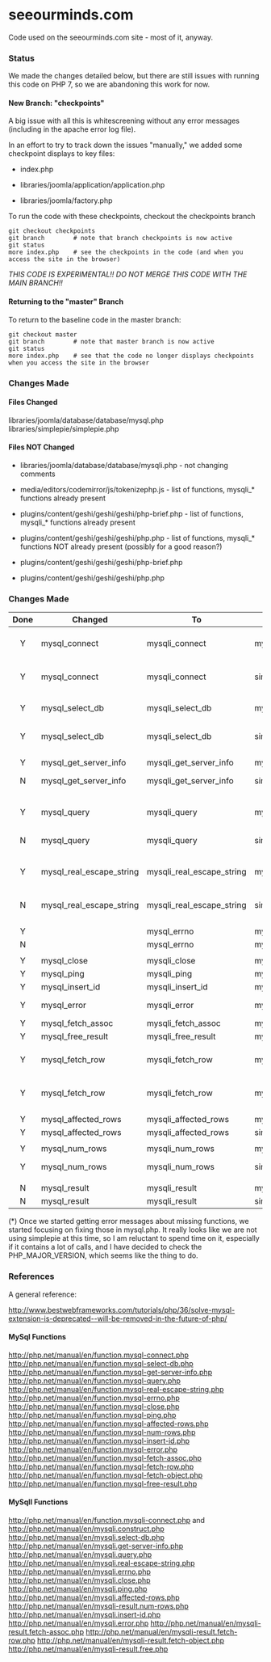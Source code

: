 # seeourminds.com

Code used on the seeourminds.com site - most of it, anyway.

### Status

We made the changes detailed below, but there are still issues with running this code on PHP 7, so we are abandoning this work for now.

#### New Branch: "checkpoints"

A big issue with all this is whitescreening without any error messages (including in the apache error log file).

In an effort to try to track down the issues "manually," we added some checkpoint displays to key files:

* index.php

* libraries/joomla/application/application.php

* libraries/joomla/factory.php

To run the code with these checkpoints, checkout the checkpoints branch

```
git checkout checkpoints
git branch        # note that branch checkpoints is now active
git status
more index.php    # see the checkpoints in the code (and when you access the site in the browser)
```

*THIS CODE IS EXPERIMENTAL!!  DO NOT MERGE THIS CODE WITH THE MAIN BRANCH!!*

#### Returning to the "master" Branch

To return to the baseline code in the master branch:

```
git checkout master
git branch        # note that master branch is now active
git status
more index.php    # see that the code no longer displays checkpoints when you access the site in the browser
```

### Changes Made

#### Files Changed

libraries/joomla/database/database/mysql.php
libraries/simplepie/simplepie.php

#### Files NOT Changed

* libraries/joomla/database/database/mysqli.php - not changing comments

* media/editors/codemirror/js/tokenizephp.js - list of functions, mysqli_* functions already present

* plugins/content/geshi/geshi/geshi/php-brief.php - list of functions, mysqli_* functions already present

* plugins/content/geshi/geshi/geshi/php.php - list of functions, mysqli_* functions NOT already present (possibly for a good reason?)

* plugins/content/geshi/geshi/geshi/php-brief.php

* plugins/content/geshi/geshi/geshi/php.php


### Changes Made

| Done | Changed | To | In File(s) | Comments |
|:----:|---------|----|----------|----------|
| Y | mysql_connect | mysqli_connect | mysql.php | Checks version in only 1 of 3 places; changed for php 7 only |
| Y | mysql_connect | mysqli_connect | simplepie.php | Kept it simple, unsure whether this is being used |
| | | | | | |
| Y | mysql_select_db | mysqli_select_db | mysql.php | Checks version; changed for php 7 only |
| Y | mysql_select_db | mysqli_select_db | simplepie.php | Kept it simple, unsure whether this is being used |
| | | | | | |
| Y | mysql_get_server_info | mysqli_get_server_info | mysql.php | |
| N | mysql_get_server_info | mysqli_get_server_info | simplepie.php | No calls to function found |
| | | | | | |
| Y | mysql_query | mysqli_query | mysql.php | Checks version in 4 of 4 places; changed for PHP 7 only |
| N | mysql_query | mysqli_query | simplepie.php | Contains 15 calls to mysql_query (*) |
| | | | | | |
| Y | mysql_real_escape_string | mysqli_real_escape_string | mysql.php | Checks version in 1 of 1 places; changed for PHP 7 only |
| N | mysql_real_escape_string | mysqli_real_escape_string | simplepie.php | Contains 16 calls to mysql_real_escape_string (*) |
| | | | | | |
| Y | | mysql_errno | mysqli_errno | mysql.php | Changed in all 2 of 2 places |
| N | | mysql_errno | mysqli_errno | simplepie.php | Function not found in file |
| | | | | | |
| Y | mysql_close | mysqli_close | mysql.php | Used in only one place |
| Y | mysql_ping | mysqli_ping | mysql.php | Used in only one place |
| Y | mysql_insert_id | mysqli_insert_id | mysql.php | Used in only one place |
| Y | mysql_error | mysqli_error | mysql.php | Changed both of two uses |
| Y | mysql_fetch_assoc | mysqli_fetch_assoc | mysql.php | Used in only one place |
| Y | mysql_free_result | mysqli_free_result | mysql.php | Used in only one place |
| Y | mysql_fetch_row | mysqli_fetch_row | mysql.php | Checks version in 1 of 1 places; changed for PHP 7 only |
| Y | mysql_fetch_row | mysqli_fetch_row | mysql.php | Checks version in 1 of 1 places; changed for PHP 7 only |
| | | | | | |
| Y | mysql_affected_rows | mysqli_affected_rows | mysql.php | Used in only one place |
| Y | mysql_affected_rows | mysqli_affected_rows | simplepie.php | Used in only one place |
| | | | | | |
| Y | mysql_num_rows | mysqli_num_rows | mysql.php | Used in only one place |
| Y | mysql_num_rows | mysqli_num_rows | simplepie.php | Changed both of two uses |
| | | | | | |
| N | mysql_result | mysqli_result | mysql.php | Not found in file |
| N | mysql_result | mysqli_result | simplepie.php | Not found in file |

(*) Once we started getting error messages about missing functions, we started focusing on fixing those in mysql.php.  It really looks like we are not using simplepie at this time, so I am reluctant to spend time on it, especially if it contains a lot of calls, and I have decided to check the PHP_MAJOR_VERSION, which seems like the thing to do.

### References

A general reference:

http://www.bestwebframeworks.com/tutorials/php/36/solve-mysql-extension-is-deprecated--will-be-removed-in-the-future-of-php/

#### MySql Functions

http://php.net/manual/en/function.mysql-connect.php
http://php.net/manual/en/function.mysql-select-db.php
http://php.net/manual/en/function.mysql-get-server-info.php
http://php.net/manual/en/function.mysql-query.php
http://php.net/manual/en/function.mysql-real-escape-string.php
http://php.net/manual/en/function.mysql-errno.php
http://php.net/manual/en/function.mysql-close.php
http://php.net/manual/en/function.mysql-ping.php
http://php.net/manual/en/function.mysql-affected-rows.php
http://php.net/manual/en/function.mysql-num-rows.php
http://php.net/manual/en/function.mysql-insert-id.php
http://php.net/manual/en/function.mysql-error.php
http://php.net/manual/en/function.mysql-fetch-assoc.php
http://php.net/manual/en/function.mysql-fetch-row.php
http://php.net/manual/en/function.mysql-fetch-object.php
http://php.net/manual/en/function.mysql-free-result.php

#### MySqlI Functions

http://php.net/manual/en/function.mysqli-connect.php and http://php.net/manual/en/mysqli.construct.php
http://php.net/manual/en/mysqli.select-db.php
http://php.net/manual/en/mysqli.get-server-info.php
http://php.net/manual/en/mysqli.query.php
http://php.net/manual/en/mysqli.real-escape-string.php
http://php.net/manual/en/mysqli.errno.php
http://php.net/manual/en/mysqli.close.php
http://php.net/manual/en/mysqli.ping.php
http://php.net/manual/en/mysqli.affected-rows.php
http://php.net/manual/en/mysqli-result.num-rows.php
http://php.net/manual/en/mysqli.insert-id.php
http://php.net/manual/en/mysqli.error.php
http://php.net/manual/en/mysqli-result.fetch-assoc.php
http://php.net/manual/en/mysqli-result.fetch-row.php
http://php.net/manual/en/mysqli-result.fetch-object.php
http://php.net/manual/en/mysqli-result.free.php

